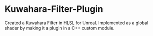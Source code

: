 # Kuwahara-Filter-Plugin
Created a Kuwahara Filter in HLSL for Unreal. Implemented as a global shader by making it a plugin in a C++ custom module.
